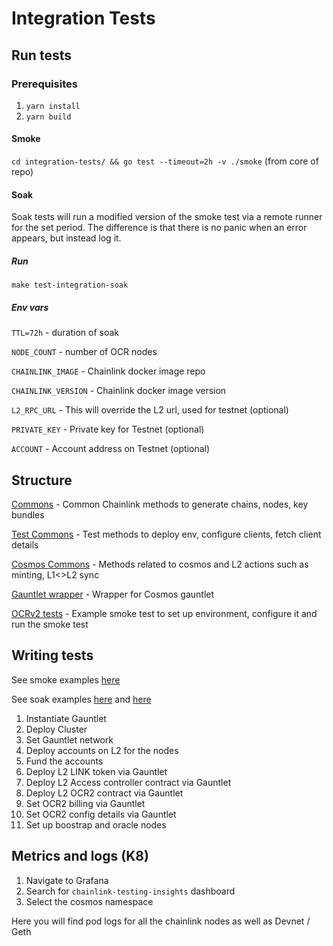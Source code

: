 # Integration Tests

## Run tests

### Prerequisites

1. `yarn install`
2. `yarn build`

#### Smoke

`cd integration-tests/ && go test --timeout=2h -v ./smoke` (from core of repo)

#### Soak

Soak tests will run a modified version of the smoke test via a remote runner for the set period. The difference is that
there is no panic when an
error appears, but instead log it.

##### Run

`make test-integration-soak`

##### Env vars

`TTL=72h` - duration of soak

`NODE_COUNT` - number of OCR nodes

`CHAINLINK_IMAGE` - Chainlink docker image repo

`CHAINLINK_VERSION` - Chainlink docker image version

`L2_RPC_URL` - This will override the L2 url, used for testnet (optional)

`PRIVATE_KEY` - Private key for Testnet (optional)

`ACCOUNT` - Account address on Testnet (optional)

## Structure

[Commons](../../integration-tests/common/common.go) - Common Chainlink methods to generate chains, nodes, key bundles

[Test Commons](../../integration-tests/common/test_common.go) - Test methods to deploy env, configure clients, fetch
client details

[Cosmos Commons](../../ops/devnet/devnet.go) - Methods related to cosmos and L2 actions such as minting, L1<>L2 sync

[Gauntlet wrapper](../../relayer/pkg/cosmos/gauntlet_cosmos.go) - Wrapper for Cosmos gauntlet

[OCRv2 tests](../../integration-tests/smoke/ocr2_test.go) - Example smoke test to set up environment, configure it and
run the smoke test

## Writing tests

See smoke examples [here](../../integration-tests/smoke/ocr2_test.go)

See soak examples [here](../../integration-tests/soak/tests/ocr_test.go)
and [here](../../integration-tests/soak/soak_runner_test.go)

1. Instantiate Gauntlet
2. Deploy Cluster
3. Set Gauntlet network
4. Deploy accounts on L2 for the nodes
5. Fund the accounts
6. Deploy L2 LINK token via Gauntlet
7. Deploy L2 Access controller contract via Gauntlet
8. Deploy L2 OCR2 contract via Gauntlet
9. Set OCR2 billing via Gauntlet
10. Set OCR2 config details via Gauntlet
11. Set up boostrap and oracle nodes

## Metrics and logs (K8)

1. Navigate to Grafana
2. Search for `chainlink-testing-insights` dashboard
3. Select the cosmos namespace

Here you will find pod logs for all the chainlink nodes as well as Devnet / Geth
